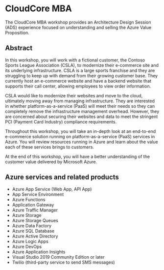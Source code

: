 # CloudCore MBA

The CloudCore MBA workshop provides an Architecture Design Session (ADS) experience focused on understanding and selling the Azure Value Proposition.

## Abstract

In this workshop, you will work with a fictional customer, the Contoso Sports League Association (CSLA), to modernize their e-commerce site and its underlying infrastructure. CSLA is a large sports franchise and they are struggling to keep up with demand from their growing customer base. They currently host an e-commerce website and have a backend website that supports their call center, allowing employees to view order information.

CSLA would like to modernize their websites and move to the cloud, ultimately moving away from managing infrastructure. They are interested in whether platform-as-a-service (PaaS) will meet their needs so they can completely remove the infrastructure management overhead. However, they are concerned about securing their websites and data to meet the stringent PCI (Payment Card Industry) compliance requirements.

Throughout this workshop, you will take an in-depth look at an end-to-end e-commerce solution running on platform-as-a-service (PaaS) services in Azure. You will review resources running in Azure and learn about the value each of these services brings to customers.

At the end of this workshop, you will have a better understanding of the customer value delivered by Microsoft Azure.

## Azure services and related products

- Azure App Service (Web App, API App)
- App Service Environment
- Azure Functions
- Application Gateway
- Azure Traffic Manager
- Azure Storage
- Azure Storage Queues
- Azure Data Factory
- Azure SQL Database
- Azure Active Directory
- Azure Logic Apps
- Azure DevOps
- Azure Application Insights
- Visual Studio 2019 Community Edition or later
- Twilio (third-party service to send SMS messages)

